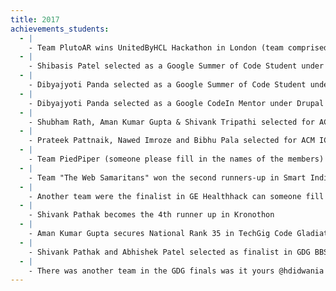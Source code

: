 ```yaml
---
title: 2017
achievements_students:
  - |
    - Team PlutoAR wins UnitedByHCL Hackathon in London (team comprised of Ankit Panda, Shourya Pratap Singh and ShushobhitPanigrahi)
  - |
    - Shibasis Patel selected as a Google Summer of Code Student under Open Astronomy
  - |
    - Dibyajyoti Panda selected as a Google Summer of Code Student under Drupal
  - |
    - Dibyajyoti Panda selected as a Google CodeIn Mentor under Drupal
  - |
    - Shubham Rath, Aman Kumar Gupta & Shivank Tripathi selected for ACM ICPC Kolkata Regionals
  - |
    - Prateek Pattnaik, Nawed Imroze and Bibhu Pala selected for ACM ICPC Amritapuri Regionals
  - |
    - Team PiedPiper (someone please fill in the names of the members) won the first prize in Smart India Hackathon.
  - |
    - Team "The Web Samaritans" won the second runners-up in Smart India Hackathon(members:Abhijeet Panda, Anuva Acharya, Sheikh  - Sohail, Sami Ur Rehman, Rohan Panda, Shubhankar Mohapatra)
  - |
    - Another team were the finalist in GE Healthhack can someone fill in their names please (cc @sr6033 @shibasisp )
  - |
    - Shivank Pathak becomes the 4th runner up in Kronothon
  - |
    - Aman Kumar Gupta secures National Rank 35 in TechGig Code Gladiators
  - |
    - Shivank Pathak and Abhishek Patel selected as finalist in GDG BBSR Devfest Hackathon
  - |
    - There was another team in the GDG finals was it yours @hdidwania ?
---
```

